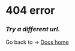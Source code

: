 # 404 error

### <em>Try a different url.</em>

Go back to -> [Docs home](https://ilt.kuleuven.be/php72/docs/)